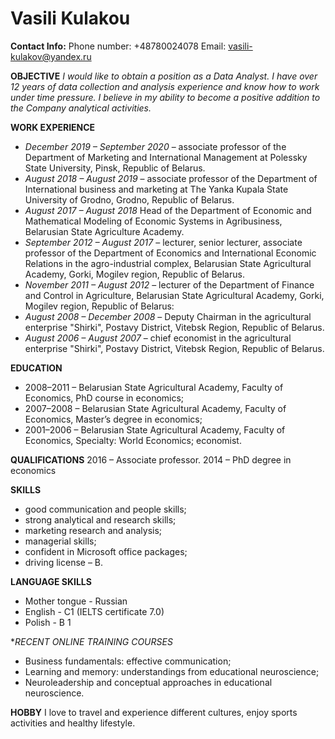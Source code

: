 # Vasili Kulakou

**Contact Info:**
Phone number: +48780024078
Email: vasili-kulakov@yandex.ru

**OBJECTIVE**
_I would like to obtain a position as a Data Analyst. I have over 12 years of data collection and analysis experience and know how to work under time pressure. I believe in my ability to become a positive addition to the Company analytical activities._


**WORK EXPERIENCE**
* _December 2019 – September 2020_ – associate professor of the Department of Marketing and International Management at Polessky State University, Pinsk, Republic of Belarus. 
* _August 2018 – August 2019_ – associate professor of the Department of International business and marketing at The Yanka Kupala State University of Grodno, Grodno, Republic of Belarus. 
* _August 2017 – August 2018_ Head of the Department of Economic and Mathematical Modeling of Economic Systems in Agribusiness, Belarusian State Agriculture Academy. 
* _September 2012 – August 2017_ – lecturer, senior lecturer, associate professor of the Department of Economics and International Economic Relations in the agro-industrial complex, Belarusian State Agricultural Academy, Gorki, Mogilev region, Republic of Belarus.
* _November 2011 – August 2012_ – lecturer of the Department of Finance and Control in Agriculture, Belarusian State Agricultural Academy, Gorki, Mogilev region, Republic of Belarus: 
* _August 2008 – December 2008_ – Deputy Chairman in the agricultural enterprise "Shirki", Postavy District, Vitebsk Region, Republic of Belarus.
* _August 2006 – August 2007_ – chief economist in the agricultural enterprise "Shirki", Postavy District, Vitebsk Region, Republic of Belarus.

**EDUCATION**
* 2008–2011 – Belarusian State Agricultural Academy, Faculty of Economics, PhD course in economics;
* 2007–2008 – Belarusian State Agricultural Academy, Faculty of Economics, Master’s degree in economics;
* 2001–2006 – Belarusian State Agricultural Academy, Faculty of Economics, Specialty: World Economics; economist.

**QUALIFICATIONS**
2016 – Associate professor.
2014 – PhD degree in economics

**SKILLS**
* good communication and people skills;
* strong analytical and research skills;
* marketing research and analysis;
* managerial skills;
* confident in Microsoft office packages;
* driving license – B.

**LANGUAGE SKILLS**
* Mother tongue - Russian
* English - C1 (IELTS certificate 7.0)
* Polish - B 1

**RECENT ONLINE TRAINING COURSES*
* Business fundamentals: effective communication;
* Learning and memory: understandings from educational neuroscience;
* Neuroleadership and conceptual approaches in educational neuroscience.

**HOBBY**
I love to travel and experience different cultures, enjoy sports activities and healthy lifestyle.